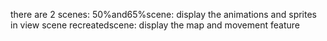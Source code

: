 there are 2 scenes:
50%and65%scene: display the animations and sprites in view scene
recreatedscene: display the map and movement feature
